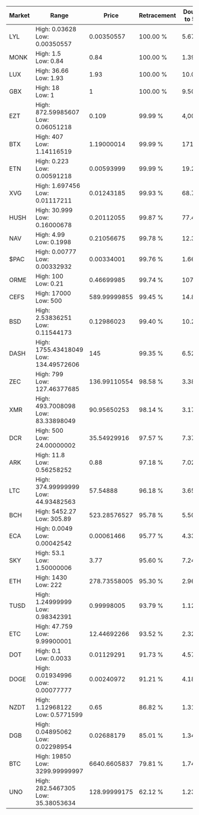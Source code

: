 | Market | Range | Price| Retracement | Doubles to 50% |
| --- | --- | --- | --- | --- |
| LYL | High: 0.03628<br />Low: 0.00350557 | 0.00350557 | 100.00 % | 5.67 |
| MONK | High: 1.5<br />Low: 0.84 | 0.84 | 100.00 % | 1.39 |
| LUX | High: 36.66<br />Low: 1.93 | 1.93 | 100.00 % | 10.00 |
| GBX | High: 18<br />Low: 1 | 1 | 100.00 % | 9.50 |
| EZT | High: 872.59985607<br />Low: 0.06051218 | 0.109 | 99.99 % | 4,003.03 |
| BTX | High: 407<br />Low: 1.14116519 | 1.19000014 | 99.99 % | 171.49 |
| ETN | High: 0.223<br />Low: 0.00591218 | 0.00593999 | 99.99 % | 19.27 |
| XVG | High: 1.697456<br />Low: 0.01117211 | 0.01243185 | 99.93 % | 68.72 |
| HUSH | High: 30.999<br />Low: 0.16000678 | 0.20112055 | 99.87 % | 77.46 |
| NAV | High: 4.99<br />Low: 0.1998 | 0.21056675 | 99.78 % | 12.32 |
| $PAC | High: 0.00777<br />Low: 0.00332932 | 0.00334001 | 99.76 % | 1.66 |
| ORME | High: 100<br />Low: 0.21 | 0.46699985 | 99.74 % | 107.29 |
| CEFS | High: 17000<br />Low: 500 | 589.99999855 | 99.45 % | 14.83 |
| BSD | High: 2.53836251<br />Low: 0.11544173 | 0.12986023 | 99.40 % | 10.22 |
| DASH | High: 1755.43418049<br />Low: 134.49572606 | 145 | 99.35 % | 6.52 |
| ZEC | High: 799<br />Low: 127.46377685 | 136.99110554 | 98.58 % | 3.38 |
| XMR | High: 493.7008098<br />Low: 83.33898049 | 90.95650253 | 98.14 % | 3.17 |
| DCR | High: 500<br />Low: 24.00000002 | 35.54929916 | 97.57 % | 7.37 |
| ARK | High: 11.8<br />Low: 0.56258252 | 0.88 | 97.18 % | 7.02 |
| LTC | High: 374.99999999<br />Low: 44.93482563 | 57.54888 | 96.18 % | 3.65 |
| BCH | High: 5452.27<br />Low: 305.89 | 523.28576527 | 95.78 % | 5.50 |
| ECA | High: 0.0049<br />Low: 0.00042542 | 0.00061466 | 95.77 % | 4.33 |
| SKY | High: 53.1<br />Low: 1.50000006 | 3.77 | 95.60 % | 7.24 |
| ETH | High: 1430<br />Low: 222 | 278.73558005 | 95.30 % | 2.96 |
| TUSD | High: 1.24999999<br />Low: 0.98342391 | 0.99998005 | 93.79 % | 1.12 |
| ETC | High: 47.759<br />Low: 9.99900001 | 12.44692266 | 93.52 % | 2.32 |
| DOT | High: 0.1<br />Low: 0.0033 | 0.01129291 | 91.73 % | 4.57 |
| DOGE | High: 0.01934996<br />Low: 0.00077777 | 0.00240972 | 91.21 % | 4.18 |
| NZDT | High: 1.12968122<br />Low: 0.5771599 | 0.65 | 86.82 % | 1.31 |
| DGB | High: 0.04895062<br />Low: 0.02298954 | 0.02688179 | 85.01 % | 1.34 |
| BTC | High: 19850<br />Low: 3299.99999997 | 6640.6605837 | 79.81 % | 1.74 |
| UNO | High: 282.5467305<br />Low: 35.38053634 | 128.99999175 | 62.12 % | 1.23 |
